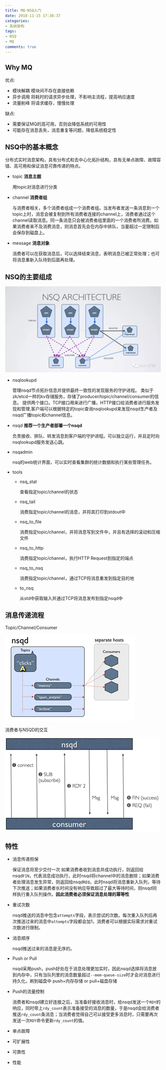 ```yaml
---
title: MQ-NSQ入门
date: 2018-11-15 17:38:37
categories: 
- 系统架构
tags: 
- NSQ
- MQ
comments: true
---
```


## Why MQ

优点:

* 模块解耦 模块间不存在直接依赖
* 异步调用 将耗时的请求异步处理，不影响主流程，提高响应速度
* 流量削峰 将请求缓存，慢慢处理

缺点:

* 需要保证MQ的高可用，否则会降低系统的可用性
* 可能存在消息丢失，消息重复等问题，降低系统稳定性

## NSQ中的基本概念

分布式实时消息架构，具有分布式和去中心化拓扑结构，具有无单点故障、故障容错、高可用和保证消息可靠传递的特点。

* topic **消息主题**

    用topic对消息进行分类

* channel **消费者组**

    与消费者相关，多个消费者组成一个消费者组。当发布者发送一条消息到一个topic上时，消息会被复制到所有消费者连接的channel上，消费者通过这个channel读取消息。同一条消息只会被消费者组里面的一个消费者所消费。如果消费者来不及消费消息，则消息首先会在内存中排队，当量超过一定限制后会保存到磁盘上。

* message **消息对象**

    消费者可以在获取消息后，可以选择结束消息，表明消息已被正常处理；也可将消息重新入队待到后面再处理。

## NSQ的主要组成

![image](/images/NSQ之基本组成.png)

* nsqlookupd
  
    管理nsqd节点拓扑信息并提供最终一致性的发现服务的守护进程。
    类似于zk/etcd一样的kv存储服务，存储了producer/topic/channel/consumer的信息。
    提供两个接口。TCP接口用来进行广播，HTTP接口给消费者进行服务发现和管理,客户端可以根据特定的topic查询nsqlookupd来发现nsqd生产者及nsqd广播topic和channel信息。

* nsqd **推荐一个生产者部署一个nsqd**

    负责接收、排队、转发消息到客户端的守护进程。可以独立运行，并且定时向nsqlookupd服务发送心跳。

* nsqadmin

    nsq的web统计界面，可以实时查看集群的统计数据和执行某些管理任务。

* tools
  * nsq_stat

    查看指定topic/channel的状态
  * nsq_tail

    消费指定topic/channel的消息，并将其打印到stdout中
  * nsq_to_file

    消费指定topic/channel，并将消息写到文件中，并且有选择的滚动和压缩文件
  * nsq_to_http

    消费指定topic/channel，执行HTTP Request到指定的端点
  * nsq_to_nsq

    消费指定topic/channel，通过TCP将消息重发到指定目的地
  * to_nsq

    从std中获取输入并通过TCP将消息发布到指定nsqd中

## 消息传递流程

Topic/Channel/Consumer

![image](/images/NSQ之消息传递流程.gif)

消费者与NSQD的交互

![image](/images/NSQ之消费者与NSQD的交互.png)

## 特性

* 消息传递担保

    保证消息将至少交付一次
    如果消费者收到消息并成功执行，则返回给nsqd`FIN`，代表消息成功执行，此时nsqd将channel中的消息删除；如果消费者处理消息发生异常，则返回给nsqd`REQ`，此时nsqd将消息重新入队列，等待下次推送；如果消费者长时间没有响应导致超过了最大等待时间，则nsqd同样执行重入队列操作。**因此消费者必须保证消息处理的幂等性**

* 重试次数

    nsqd推送的消息中包含`attempts`字段，表示尝试的次数。每次重入队列后再次推送过来的消息中`attempts`字段都会加1，消费者可以根据实际需求对重试次数进行限制。

* 消息顺序

    nsqd推送过来的消息是无序的。

* Push or Pull

    nsqd采用push，push好处在于消息处理更加实时，因此nsqd选择将消息放到内存中，只有当队列里的消息数量超过`--mem-queue-size`时才会对消息进行持久化，刷到磁盘中
    push+内存存储 or pull+磁盘存储

* Push的流量控制

    消费者和nsqd建立好连接之后，当准备好接收消息时，给nsqd发送一个`RDY`的响应，同时带上`rdy_count`表示准备接受的消息的数量，于是nsqd会给消费者推送`rdy_count`条消息；当消费者觉得自己可以接受更多消息时，只需要再次发送一次`RDY`命令更新`rdy_count`的值。

* 单点故障

* 可扩展性

* 可靠性

* 性能